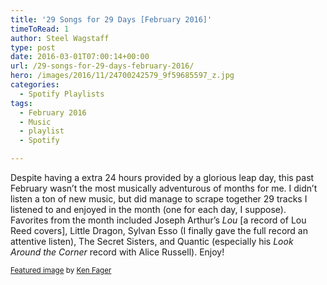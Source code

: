 ```yaml
---
title: '29 Songs for 29 Days [February 2016]'
timeToRead: 1 
author: Steel Wagstaff
type: post
date: 2016-03-01T07:00:14+00:00
url: /29-songs-for-29-days-february-2016/
hero: /images/2016/11/24700242579_9f59685597_z.jpg
categories:
  - Spotify Playlists
tags:
  - February 2016
  - Music
  - playlist
  - Spotify

---
```

Despite having a extra 24 hours provided by a glorious leap day, this past February wasn&#8217;t the most musically adventurous of months for me. I didn&#8217;t listen a ton of new music, but did manage to scrape together 29 tracks I listened to and enjoyed in the month (one for each day, I suppose). Favorites from the month included Joseph Arthur&#8217;s _Lou_ [a record of Lou Reed covers], Little Dragon, Sylvan Esso (I finally gave the full record an attentive listen), The Secret Sisters, and Quantic (especially his _Look Around the Corner_ record with Alice Russell). Enjoy!



<small><a href="https://www.flickr.com/photos/kenfagerdotcom/24700242579/in/datetaken/" target="_blank">Featured image</a> by <a href="https://www.flickr.com/photos/kenfagerdotcom/" target="_blank">Ken Fager</a></small>